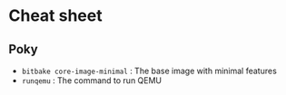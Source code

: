 # Cheat sheet
## Poky
- `bitbake core-image-minimal` : The base image with minimal features
- `runqemu` : The command to run QEMU


